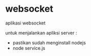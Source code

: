 # websocket
aplikasi websocket

untuk menjalankan apliksi server :
- pastikan sudah menginstall nodejs
- node service.js
